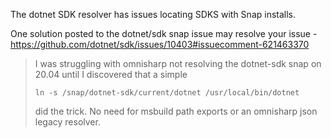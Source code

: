The dotnet SDK resolver has issues locating SDKS with Snap installs.

One solution posted to the dotnet/sdk snap issue may resolve your issue - https://github.com/dotnet/sdk/issues/10403#issuecomment-621463370

> I was struggling with omnisharp not resolving the dotnet-sdk snap on 20.04 until I discovered that a simple
> 
> `ln -s /snap/dotnet-sdk/current/dotnet /usr/local/bin/dotnet`
> 
> did the trick. No need for msbuild path exports or an omnisharp json legacy resolver.